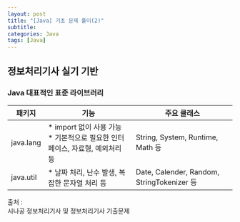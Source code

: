 ```yaml
---
layout: post
title: "[Java] 기초 문제 풀이(2)"
subtitle: 
categories: Java
tags: [Java]
--- 
```

## 정보처리기사 실기 기반  
### Java 대표적인 표준 라이브러리
| 패키지  |  기능  | 주요 클래스
|  ---  |  ---  | ---
|java.lang|* import 없이 사용 가능<br>* 기본적으로 필요한 인터페이스, 자료형, 예외처리 등|String, System, Runtime, Math 등
|java.util|* 날짜 처리, 난수 발생, 복잡한 문자열 처리 등 | Date, Calender, Random, StringTokenizer 등




<!-- 
```JAVA
public class Test{
    public static void main(String[] args){
        
    }
}
```
-->



출처 :  
시나공 정보처리기사 및 정보처리기사 기출문제
